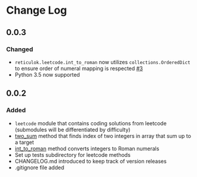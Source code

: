 # Change Log

## 0.0.3

### Changed
* `reticulok.leetcode.int_to_roman` now utilizes `collections.OrderedDict` to ensure order of numeral mapping is respected [#3](https://github.com/michael-lok/reticulok/issues/3)
* Python 3.5 now supported

## 0.0.2

### Added
* `leetcode` module that contains coding solutions from leetcode (submodules will be differentiated by difficulty)
* [two_sum](https://leetcode.com/problems/two-sum/) method that finds index of two integers in array that sum up to a target
* [int_to_roman](https://leetcode.com/problems/integer-to-roman/) method converts integers to Roman numerals
* Set up tests subdirectory for leetcode methods
* CHANGELOG.md introduced to keep track of version releases
* .gitignore file added

